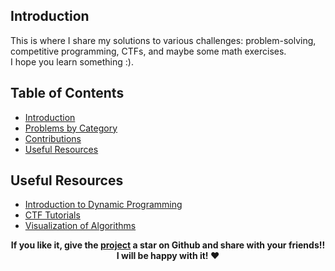 ## Introduction
<p > 
  This is where I share my solutions to various challenges: problem-solving, competitive programming, CTFs, and maybe some math exercises. <br/>
  I hope you learn something :).
  </b>
<p/>


## Table of Contents
- [Introduction](#introduction)
- [Problems by Category](#problems-by-category)
- [Contributions](#contributions)
- [Useful Resources](#useful-resources)


## Useful Resources
- [Introduction to Dynamic Programming](https://www.geeksforgeeks.org/dynamic-programming/)
- [CTF Tutorials](https://ctftime.org/)
- [Visualization of Algorithms](https://visualgo.net/en)


<p align="center">
   	<b>
		If you like it, give the <a href="https://github.com/sidichrifahmedmaadh/MySolvings"> project</a>  a star on Github and 
		share with your friends!! I will be happy with it! ❤️
	</b>
</p>
